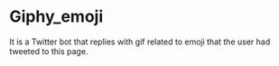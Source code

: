 # Giphy_emoji
It is a Twitter bot that replies with gif related to emoji that the user had tweeted to this page. 

